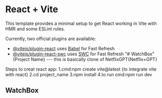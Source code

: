 # React + Vite

This template provides a minimal setup to get React working in Vite with HMR and some ESLint rules.

Currently, two official plugins are available:

- [@vitejs/plugin-react](https://github.com/vitejs/vite-plugin-react/blob/main/packages/plugin-react/README.md) uses [Babel](https://babeljs.io/) for Fast Refresh
- [@vitejs/plugin-react-swc](https://github.com/vitejs/vite-plugin-react-swc) uses [SWC](https://swc.rs/) for Fast Refresh
"# WatchBox" {Project Name}
--- this is basically clone of NetflixGPT{Netflix+GPT}

Steps to creat react app:
   1.cmd:npm create vite@latest {to integrate vite with react}
   2.cd project_name
   3.npm install 
   4.to run cmd:npm run dev
   

## WatchBox
